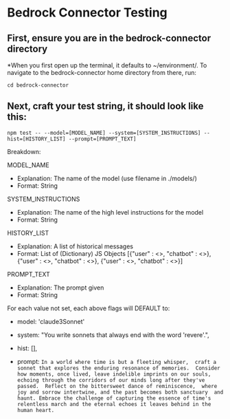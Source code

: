 # Bedrock Connector Testing

## First, ensure you are in the bedrock-connector directory

*When you first open up the terminal, it defaults to ~/environment/. 
To navigate to the bedrock-connector home directory from there, run:
```
cd bedrock-connector
```

## Next, craft your test string, it should look like this:
```
npm test -- --model=[MODEL_NAME] --system=[SYSTEM_INSTRUCTIONS] --hist=[HISTORY_LIST] --prompt=[PROMPT_TEXT]
```
Breakdown:

MODEL_NAME
- Explanation: The name of the model (use filename in ./models/)
- Format: String

SYSTEM_INSTRUCTIONS
- Explanation: The name of the high level instructions for the model
- Format: String

HISTORY_LIST
- Explanation: A list of historical messages
- Format: List of (Dictionary) JS Objects
  [{"user" : <<some message here>>, "chatbot" : <<some response here>>},
   {"user" : <<some message here>>, "chatbot" : <<some response here>>},
   {"user" : <<some message here>>, "chatbot" : <<some response here>>}]

PROMPT_TEXT
- Explanation: The prompt given
- Format: String


For each value not set, each above flags will DEFAULT to:

- model: 'claude3Sonnet'

- system: "You write sonnets that always end with the word 'revere'.",

- hist: [],

- prompt: `In a world where time is but a fleeting whisper, 
craft a sonnet that explores the enduring resonance of memories. 
Consider how moments, once lived, leave indelible imprints on our souls, 
echoing through the corridors of our minds long after they've passed. 
Reflect on the bittersweet dance of reminiscence, 
where joy and sorrow intertwine, and the past becomes both sanctuary 
and haunt. Embrace the challenge of capturing the essence of time's 
relentless march and the eternal echoes it leaves behind in the human heart.`